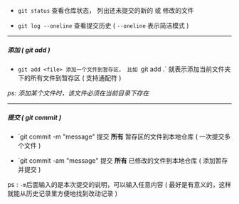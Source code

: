 

- `git status`
	查看仓库状态， 列出还未提交的新的 或 修改的文件


- `git log --oneline`
	查看提交历史 ( `--oneline` 表示简洁模式 )

---
##### 添加 ( git add )

- `git add <file>
	添加一个文件到暂存区， 比如 `git add .` 就表示添加当前文件夹下的所有文件到暂存区
	( 支持通配符 )

*ps:    添加某个文件时，该文件必须在当前目录下存在*

---
##### 提交 ( git commit )

- `git commit -m "message"
	提交 **所有** 暂存区的文件到本地仓库 ( 一次提交多个文件 )


- `git commit -am "message"
	提交 **所有** 已修改的文件到本地仓库 ( 添加暂存并提交 )


ps :    `-m`后面输入的是本次提交的说明，可以输入任意内容
( 最好是有意义的，这样就能从历史记录里方便地找到改动记录 )

